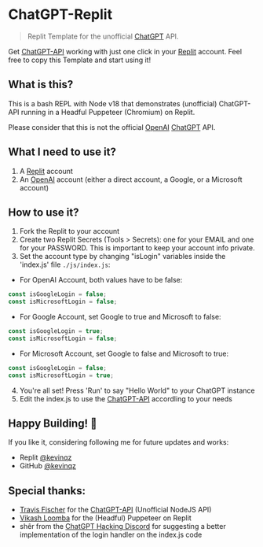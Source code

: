 # ChatGPT-Replit  <!-- omit in toc -->
> Replit Template for the unofficial [ChatGPT](https://openai.com/blog/chatgpt/) API.

Get [ChatGPT-API](https://github.com/transitive-bullshit/chatgpt-api) working with just one click in your [Replit](https://replit.com/) account. Feel free to copy this Template and start using it!

## What is this?
This is a bash REPL with Node v18 that demonstrates (unofficial) ChatGPT-API running in a Headful Puppeteer (Chromium) on Replit.

Please consider that this is not the official [OpenAI](https://openai.com/) [ChatGPT](https://chat.openai.com/chat) API.

## What I need to use it?
1. A [Replit](https://replit.com/) account
2. An [OpenAI](https://openai.com/) account (either a direct account, a Google, or a Microsoft account)

## How to use it?
1. Fork the Replit to your account
2. Create two Replit Secrets (Tools > Secrets): one for your EMAIL and one for your PASSWORD. This is important to keep your account info private. 
3. Set the account type by changing "isLogin" variables inside the 'index.js' file ```./js/index.js```:

- For OpenAI Account, both values have to be false:
```ts
const isGoogleLogin = false;
const isMicrosoftLogin = false;
```

- For Google Account, set Google to true and Microsoft to false:
```ts
const isGoogleLogin = true;
const isMicrosoftLogin = false;
```
  
- For Microsoft Account, set Google to false and Microsoft to true:
```ts
const isGoogleLogin = false;
const isMicrosoftLogin = true;
```

4. You're all set! Press 'Run' to say "Hello World" to your ChatGPT instance
5. Edit the index.js to use the [ChatGPT-API](https://github.com/transitive-bullshit/chatgpt-api) accordling to your needs

## Happy Building! 🚀
If you like it, considering following me for future updates and works:
- Replit [@kevinqz](replit.com/@kevinqz)
- GitHub [@kevinqz](https://github.com/kevinqz)

## Special thanks:
- [Travis Fischer](https://github.com/transitive-bullshit) for the [ChatGPT-API](https://github.com/transitive-bullshit/chatgpt-api) (Unofficial NodeJS API)
- [Vikash Loomba](replit.com@valoomba) for the (Headful) Puppeteer on Replit
- shêr from the [ChatGPT Hacking Discord](https://discord.gg/bznweY7b) for suggesting a better implementation of the login handler on the index.js code
